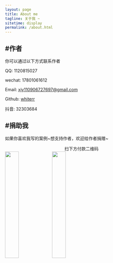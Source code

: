 ```yaml
---
layout: page
title: About me
tagline: 关于我 ~
sitetime: display
permalink: /about.html
---
```


## #作者

你可以通过以下方式联系作者

QQ: 1120815027

wechat: 17801061612

Email: <a href="mailto:xjy110906727697@gmail.com">xjy110906727697@gmail.com</a>

Github: [whiterr](https://github.com/whiterr)

抖音: 32303684

## #捐助我

如果你喜欢我写的案例\~想支持作者，欢迎给作者捐赠~

<center>扫下方付款二维码</center>

<img src="https://whiterr.github.io/images/wepay.png" width="30%" height="30%"/>
<img src="https://whiterr.github.io/images/alipay.jpeg" width="30%" height="30%"/>

